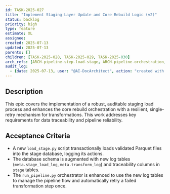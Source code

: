 ```yaml
---
id: TASK-2025-027
title: "Implement Staging Layer Update and Core Rebuild Logic (v2)"
status: backlog
priority: high
type: feature
estimate: XL
assignee: 
created: 2025-07-13
updated: 2025-07-13
parents: []
children: [TASK-2025-028, TASK-2025-029, TASK-2025-030]
arch_refs: [ARCH-pipeline-step-load-stage, ARCH-pipeline-orchestration, ARCH-database-schemas, ARCH-pipeline-step-transform]
audit_log:
  - {date: 2025-07-13, user: "@AI-DocArchitect", action: "created with status backlog"}
---
```

## Description
This epic covers the implementation of a robust, auditable staging load process and enhances the core rebuild orchestration with a resilient, single-retry mechanism for transformations. This work addresses key requirements for data traceability and pipeline reliability.

## Acceptance Criteria
- A new `load_stage.py` script transactionally loads validated Parquet files into the stage database, logging its actions.
- The database schema is augmented with new log tables (`meta.stage_load_log`, `meta.transform_log`) and traceability columns in `stage` tables.
- The `run_pipeline.py` orchestrator is enhanced to use the new log tables to manage the pipeline flow and automatically retry a failed transformation step once. 